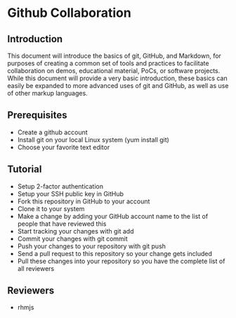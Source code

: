 # Github Collaboration

## Introduction
This document will introduce the basics of git, GitHub, and Markdown, for purposes of creating a common set of tools and practices to facilitate collaboration on demos, educational material, PoCs, or software projects.
While this document will provide a very basic introduction, these basics can easily be expanded to more advanced uses of git and GitHub, as well as use of other markup languages.

## Prerequisites
- Create a github account
- Install git on your local Linux system (yum install git)
- Choose your favorite text editor

## Tutorial
- Setup 2-factor authentication
- Setup your SSH public key in GitHub
- Fork this repository in GitHub to your account
- Clone it to your system
- Make a change by adding your GitHub account name to the list of people that have reviewed this
- Start tracking your changes with git add
- Commit your changes with git commit
- Push your changes to your repository with git push
- Send a pull request to this repository so your change gets included
- Pull these changes into your repository so you have the complete list of all reviewers

## Reviewers
- rhmjs
